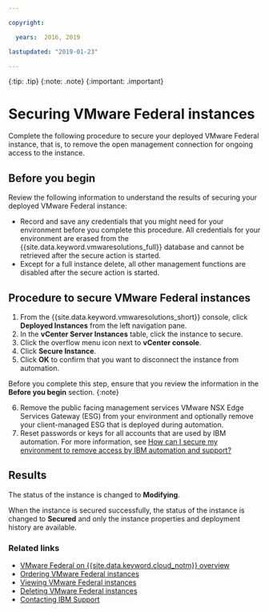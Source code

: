 ```yaml
---

copyright:

  years:  2016, 2019

lastupdated: "2019-01-23"

---
```


{:tip: .tip}
{:note: .note}
{:important: .important}

# Securing VMware Federal instances

Complete the following procedure to secure your deployed VMware Federal instance, that is, to remove the open management connection for ongoing access to the instance.

## Before you begin

Review the following information to understand the results of securing your deployed VMware Federal instance:

* Record and save any credentials that you might need for your environment before you complete this procedure. All credentials for your environment are erased from the {{site.data.keyword.vmwaresolutions_full}} database and cannot be retrieved after the secure action is started.
* Except for a full instance delete, all other management functions are disabled after the secure action is started.

## Procedure to secure VMware Federal instances

1. From the {{site.data.keyword.vmwaresolutions_short}} console, click **Deployed Instances** from the left navigation pane.
2. In the **vCenter Server Instances** table, click the instance to secure.
3. Click the overflow menu icon next to **vCenter console**.
4. Click **Secure Instance**.
5. Click **OK** to confirm that you want to disconnect the instance from automation.

  Before you complete this step, ensure that you review the information in the **Before you begin** section.
  {:note}

6. Remove the public facing management services VMware NSX Edge Services Gateway (ESG) from your environment and optionally remove your client-managed ESG that is deployed during automation.
7. Reset passwords or keys for all accounts that are used by IBM automation. For more information, see [How can I secure my environment to remove access by IBM automation and support?](https://developer.ibm.com/answers/questions/452354/how-can-i-secure-my-environment-to-remove-access-b/)

## Results

The status of the instance is changed to **Modifying**.

When the instance is secured successfully, the status of the instance is changed to **Secured** and only the instance properties and deployment history are available.

### Related links

* [VMware Federal on {{site.data.keyword.cloud_notm}} overview](/docs/services/vmwaresolutions/vcenter?topic=vmware-solutions-vmware-federal-on-ibm-cloud-overview)
* [Ordering VMware Federal instances](/docs/services/vmwaresolutions/vcenter?topic=vmware-solutions-ordering-vmware-federal-instances)
* [Viewing VMware Federal instances](/docs/services/vmwaresolutions/vcenter?topic=vmware-solutions-viewing-vmware-federal-instances)
* [Deleting VMware Federal instances](/docs/services/vmwaresolutions/vcenter?topic=vmware-solutions-deleting-vmware-federal-instances)
* [Contacting IBM Support](/docs/services/vmwaresolutions/vmonic?topic=vmware-solutions-contacting-ibm-support)
